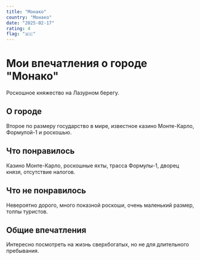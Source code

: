 ```yaml
---
title: "Монако"
country: "Монако"
date: "2025-02-17"
rating: 4
flag: "🇲🇨"
---
```


# Мои впечатления о городе "Монако"

Роскошное княжество на Лазурном берегу.

## О городе

Второе по размеру государство в мире, известное казино Монте-Карло, Формулой-1 и роскошью.

## Что понравилось

Казино Монте-Карло, роскошные яхты, трасса Формулы-1, дворец князя, отсутствие налогов.

## Что не понравилось

Невероятно дорого, много показной роскоши, очень маленький размер, толпы туристов.

## Общие впечатления

Интересно посмотреть на жизнь сверхбогатых, но не для длительного пребывания.
